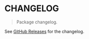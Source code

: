 # CHANGELOG

> Package changelog.

See [GitHub Releases](https://github.com/stdlib-js/string-uncapitalize/releases) for the changelog.